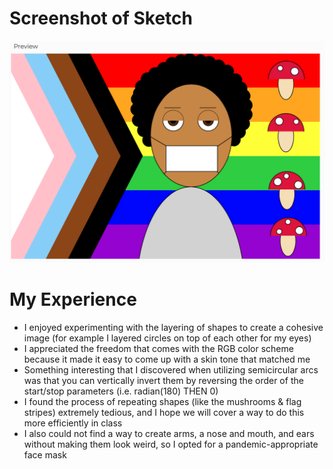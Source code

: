 # Screenshot of Sketch
![](portrait.png)
# My Experience 
- I enjoyed experimenting with the layering of shapes to create a cohesive image (for example I layered circles on top of each other for my eyes)
- I appreciated the freedom that comes with the RGB color scheme because it made it easy to come up with a skin tone that matched me
- Something interesting that I discovered when utilizing semicircular arcs was that you can vertically invert them by reversing the order of the start/stop parameters (i.e. radian(180) THEN 0)
- I found the process of repeating shapes (like the mushrooms & flag stripes) extremely tedious, and I hope we will cover a way to do this more efficiently in class
- I also could not find a way to create arms, a nose and mouth, and ears without making them look weird, so I opted for a pandemic-appropriate face mask
